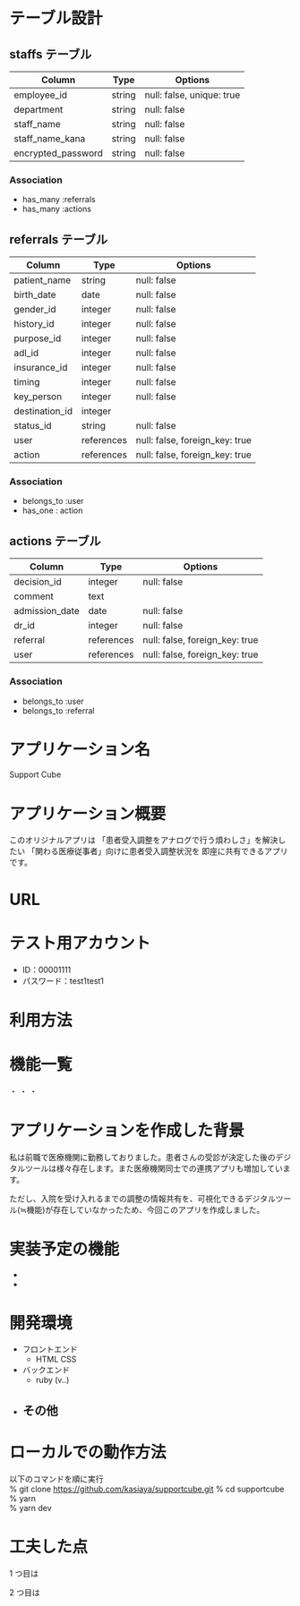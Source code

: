 # テーブル設計

## staffs テーブル

| Column             | Type   | Options     |
| ------------------ | ------ | ----------- |
| employee_id        | string | null: false, unique: true  |
| department         | string | null: false |
| staff_name         | string | null: false |
| staff_name_kana    | string | null: false |
| encrypted_password | string | null: false |


### Association

- has_many :referrals
- has_many :actions


## referrals テーブル

| Column             | Type       | Options     |
| ------------------ | ---------- | ----------- |
| patient_name       | string     | null: false |
| birth_date         | date       | null: false |
| gender_id          | integer    | null: false |
| history_id         | integer    | null: false |
| purpose_id         | integer    | null: false |
| adl_id             | integer    | null: false |
| insurance_id       | integer    | null: false |
| timing             | integer    | null: false |
| key_person         | integer    | null: false |
| destination_id     | integer    |             |
| status_id          | string     | null: false |
| user               | references | null: false, foreign_key: true |
| action             | references | null: false, foreign_key: true |

### Association

- belongs_to :user
- has_one : action


## actions テーブル

| Column             | Type       | Options     |
| ------------------ | ---------- | ----------- |
| decision_id        | integer    | null: false |
| comment            | text       |             |
| admission_date     | date       | null: false |
| dr_id              | integer    | null: false |
| referral               | references | null: false, foreign_key: true |
| user               | references | null: false, foreign_key: true |

### Association

- belongs_to :user
- belongs_to :referral



# アプリケーション名

Support Cube

# アプリケーション概要

このオリジナルアプリは
「患者受入調整をアナログで行う煩わしさ」を解決したい
「関わる医療従事者」向けに患者受入調整状況を
即座に共有できるアプリです。


# URL



# テスト用アカウント

- ID：00001111
- パスワード：test1test1

# 利用方法

## 


# 機能一覧
・
・
・

# アプリケーションを作成した背景

私は前職で医療機関に勤務しておりました。患者さんの受診が決定した後のデジタルツールは様々存在します。また医療機関同士での連携アプリも増加しています。

ただし、入院を受け入れるまでの調整の情報共有を、可視化できるデジタルツール(≒機能)が存在していなかったため、今回このアプリを作成しました。



# 実装予定の機能

- 
- 

# 開発環境

- フロントエンド
  - HTML CSS
- バックエンド
  - ruby (v..)
- その他
  - 

# ローカルでの動作方法

以下のコマンドを順に実行  
% git clone https://github.com/kasiaya/supportcube.git 
% cd supportcube  
% yarn  
% yarn dev

# 工夫した点

1 つ目は

2 つ目は